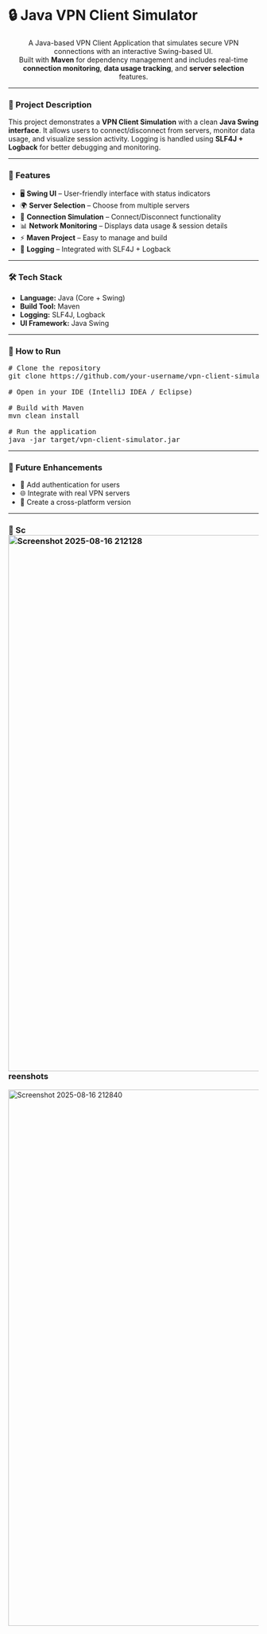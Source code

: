 <h1>🔒 Java VPN Client Simulator</h1>

<p align="center">
A Java-based VPN Client Application that simulates secure VPN connections with an interactive Swing-based UI.<br>
Built with <b>Maven</b> for dependency management and includes real-time <b>connection monitoring</b>, <b>data usage tracking</b>, and <b>server selection</b> features.
</p>

<hr>

<h3>📌 Project Description</h3>
<p>
This project demonstrates a <b>VPN Client Simulation</b> with a clean <b>Java Swing interface</b>.  
It allows users to connect/disconnect from servers, monitor data usage, and visualize session activity.  
Logging is handled using <b>SLF4J + Logback</b> for better debugging and monitoring.
</p>

<hr>

<h3>🚀 Features</h3>
<ul>
  <li>🖥️ <b>Swing UI</b> – User-friendly interface with status indicators</li>
  <li>🌍 <b>Server Selection</b> – Choose from multiple servers</li>
  <li>📡 <b>Connection Simulation</b> – Connect/Disconnect functionality</li>
  <li>📊 <b>Network Monitoring</b> – Displays data usage & session details</li>
  <li>⚡ <b>Maven Project</b> – Easy to manage and build</li>
  <li>📝 <b>Logging</b> – Integrated with SLF4J + Logback</li>
</ul>

<hr>

<h3>🛠️ Tech Stack</h3>
<ul>
  <li><b>Language:</b> Java (Core + Swing)</li>
  <li><b>Build Tool:</b> Maven</li>
  <li><b>Logging:</b> SLF4J, Logback</li>
  <li><b>UI Framework:</b> Java Swing</li>
</ul>

<hr>

<h3>📂 How to Run</h3>

<pre>
# Clone the repository
git clone https://github.com/your-username/vpn-client-simulator.git

# Open in your IDE (IntelliJ IDEA / Eclipse)

# Build with Maven
mvn clean install

# Run the application
java -jar target/vpn-client-simulator.jar
</pre>

<hr>

<h3>🎯 Future Enhancements</h3>
<ul>
  <li>🔑 Add authentication for users</li>
  <li>🌐 Integrate with real VPN servers</li>
  <li>📱 Create a cross-platform version</li>
</ul>

<hr>

<h3>📸 Sc<img width="1919" height="1079" alt="Screenshot 2025-08-16 212128" src="https://github.com/user-attachments/assets/0f0b8ef7-d929-48e2-91fe-600eb3716a65" />
reenshots </h3>
<img width="1919" height="1079" alt="Screenshot 2025-08-16 212840" src="https://github.com/user-attachments/assets/9ce620d8-8586-488d-b70a-1e88ab20a0a8" />


